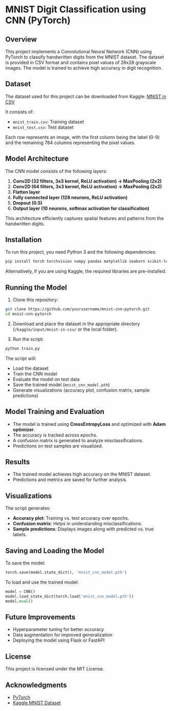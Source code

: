 # MNIST Digit Classification using CNN (PyTorch)

## Overview

This project implements a Convolutional Neural Network (CNN) using PyTorch to classify handwritten digits from the MNIST dataset. The dataset is provided in CSV format and contains pixel values of 28x28 grayscale images. The model is trained to achieve high accuracy in digit recognition.

## Dataset

The dataset used for this project can be downloaded from Kaggle:
[MNIST in CSV](https://www.kaggle.com/datasets/oddrationale/mnist-in-csv)

It consists of:

- `mnist_train.csv`: Training dataset
- `mnist_test.csv`: Test dataset

Each row represents an image, with the first column being the label (0-9) and the remaining 784 columns representing the pixel values.

## Model Architecture

The CNN model consists of the following layers:

1. **Conv2D (32 filters, 3x3 kernel, ReLU activation) → MaxPooling (2x2)**
2. **Conv2D (64 filters, 3x3 kernel, ReLU activation) → MaxPooling (2x2)**
3. **Flatten layer**
4. **Fully connected layer (128 neurons, ReLU activation)**
5. **Dropout (0.5)**
6. **Output layer (10 neurons, softmax activation for classification)**

This architecture efficiently captures spatial features and patterns from the handwritten digits.

## Installation

To run this project, you need Python 3 and the following dependencies:

```bash
pip install torch torchvision numpy pandas matplotlib seaborn scikit-learn
```

Alternatively, if you are using Kaggle, the required libraries are pre-installed.

## Running the Model

1. Clone this repository:

```bash
git clone https://github.com/yourusername/mnist-cnn-pytorch.git
cd mnist-cnn-pytorch
```

2. Download and place the dataset in the appropriate directory (`/kaggle/input/mnist-in-csv/` or the local folder).

3. Run the script:

```bash
python train.py
```

The script will:

- Load the dataset
- Train the CNN model
- Evaluate the model on test data
- Save the trained model (`mnist_cnn_model.pth`)
- Generate visualizations (accuracy plot, confusion matrix, sample predictions)

## Model Training and Evaluation

- The model is trained using **CrossEntropyLoss** and optimized with **Adam optimizer**.
- The accuracy is tracked across epochs.
- A confusion matrix is generated to analyze misclassifications.
- Predictions on test samples are visualized.

## Results

- The trained model achieves high accuracy on the MNIST dataset.
- Predictions and metrics are saved for further analysis.

## Visualizations

The script generates:

- **Accuracy plot**: Training vs. test accuracy over epochs.
- **Confusion matrix**: Helps in understanding misclassifications.
- **Sample predictions**: Displays images along with predicted vs. true labels.

## Saving and Loading the Model

To save the model:

```python
torch.save(model.state_dict(), 'mnist_cnn_model.pth')
```

To load and use the trained model:

```python
model = CNN()
model.load_state_dict(torch.load('mnist_cnn_model.pth'))
model.eval()
```

## Future Improvements

- Hyperparameter tuning for better accuracy
- Data augmentation for improved generalization
- Deploying the model using Flask or FastAPI

## License

This project is licensed under the MIT License.

## Acknowledgments

- [PyTorch](https://pytorch.org/)
- [Kaggle MNIST Dataset](https://www.kaggle.com/datasets/oddrationale/mnist-in-csv)
